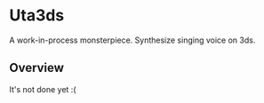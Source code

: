 # Uta3ds
A work-in-process monsterpiece. Synthesize singing voice on 3ds.

## Overview 
It's not done yet :(
